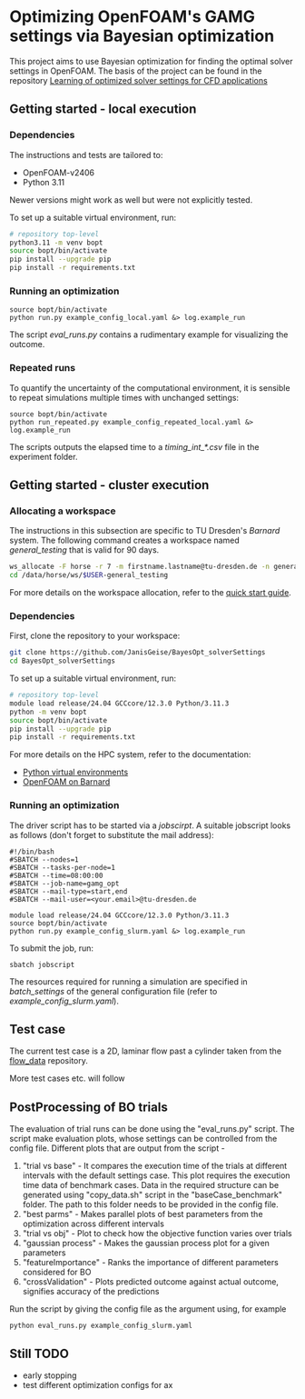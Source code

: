 # Optimizing OpenFOAM's GAMG settings via Bayesian optimization

This project aims to use Bayesian optimization for finding the optimal solver settings in OpenFOAM. 
The basis of the project can be found in the repository 
[Learning of optimized solver settings for CFD applications](https://github.com/JanisGeise/learning_of_optimized_multigrid_solver_settings_for_CFD_applications)


## Getting started - local execution

### Dependencies

The instructions and tests are tailored to:
- OpenFOAM-v2406
- Python 3.11

Newer versions might work as well but were not explicitly tested.

To set up a suitable virtual environment, run:
```bash
# repository top-level
python3.11 -m venv bopt
source bopt/bin/activate
pip install --upgrade pip
pip install -r requirements.txt
```

### Running an optimization

```
source bopt/bin/activate
python run.py example_config_local.yaml &> log.example_run
```

The script *eval_runs.py* contains a rudimentary example for visualizing the outcome.

### Repeated runs

To quantify the uncertainty of the computational environment, it is sensible to repeat
simulations multiple times with unchanged settings:

```
source bopt/bin/activate
python run_repeated.py example_config_repeated_local.yaml &> log.example_run
```
The scripts outputs the elapsed time to a *timing_int_\*.csv* file in the experiment folder.

## Getting started - cluster execution

### Allocating a workspace

The instructions in this subsection are specific to TU Dresden's *Barnard* system.
The following command creates a workspace named *general_testing* that is valid for 90 days.
```bash
ws_allocate -F horse -r 7 -m firstname.lastname@tu-dresden.de -n general_testing -d 90
cd /data/horse/ws/$USER-general_testing
```
For more details on the workspace allocation, refer to the [quick start guide](https://compendium.hpc.tu-dresden.de/quickstart/getting_started/).

### Dependencies

First, clone the repository to your workspace:
```bash
git clone https://github.com/JanisGeise/BayesOpt_solverSettings
cd BayesOpt_solverSettings
```

To set up a suitable virtual environment, run:
```bash
# repository top-level
module load release/24.04 GCCcore/12.3.0 Python/3.11.3
python -m venv bopt
source bopt/bin/activate
pip install --upgrade pip
pip install -r requirements.txt
```

For more details on the HPC system, refer to the documentation:
- [Python virtual environments](https://compendium.hpc.tu-dresden.de/software/python_virtual_environments/)
- [OpenFOAM on Barnard](https://compendium.hpc.tu-dresden.de/software/cfd/#openfoam)

### Running an optimization

The driver script has to be started via a *jobscirpt*. A suitable jobscript looks as follows (don't forget to substitute the mail address):
```
#!/bin/bash
#SBATCH --nodes=1
#SBATCH --tasks-per-node=1
#SBATCH --time=08:00:00
#SBATCH --job-name=gamg_opt
#SBATCH --mail-type=start,end
#SBATCH --mail-user=<your.email>@tu-dresden.de

module load release/24.04 GCCcore/12.3.0 Python/3.11.3
source bopt/bin/activate
python run.py example_config_slurm.yaml &> log.example_run
```
To submit the job, run:
```
sbatch jobscript
```
The resources required for running a simulation are specified in *batch_settings* of the general configuration file (refer to *example_config_slurm.yaml*).

## Test case

The current test case is a 2D, laminar flow past a cylinder taken from the
[flow_data](https://github.com/AndreWeiner/flow_data) repository.

More test cases etc. will follow

## PostProcessing of BO trials

The evaluation of trial runs can be done using the "eval_runs.py" script. The script make evaluation plots, whose settings can be controlled from the config file. Different plots that are output from the script -

1. "trial vs base" - It compares the execution time of the trials at different intervals with the default settings case. This plot requires the execution time data of benchmark cases. Data in the required structure can be generated using "copy_data.sh" script in the "baseCase_benchmark" folder. The path to this folder needs to be provided in the config file.
2. "best parms" - Makes parallel plots of best parameters from the optimization across different intervals
3. "trial vs obj" - Plot to check how the objective function varies over trials
4. "gaussian process" - Makes the gaussian process plot for a given parameters
5. "featureImportance" - Ranks the importance of different parameters considered for BO
6. "crossValidation" - Plots predicted outcome against actual outcome, signifies accuracy of the predictions

Run the script by giving the config file as the argument using, for example 

```
python eval_runs.py example_config_slurm.yaml
```
## Still TODO

- early stopping
- test different optimization configs for ax